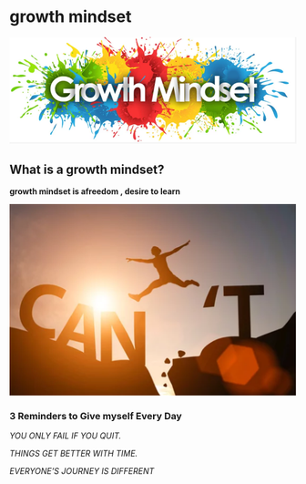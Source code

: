 # growth mindset

![mindset1](tgrfeft3g.PNG)

## What is a growth mindset?

**growth mindset is afreedom , desire to learn**

 ![ma](gfdfgfdsf.PNG)

 ### 3 Reminders to Give myself Every Day
 
*YOU ONLY FAIL IF YOU QUIT.*

*THINGS GET BETTER WITH TIME.*

*EVERYONE’S JOURNEY IS DIFFERENT*
